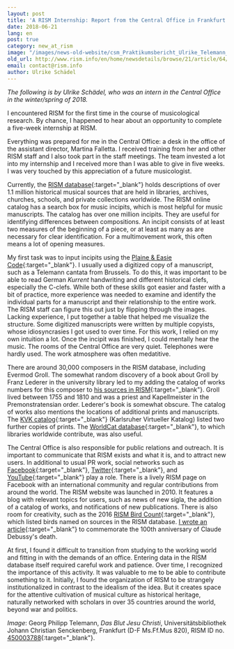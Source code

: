 ```yaml
---
layout: post
title: 'A RISM Internship: Report from the Central Office in Frankfurt'
date: 2018-06-21
lang: en
post: true
category: new_at_rism
image: "/images/news-old-website/csm_Praktikumsbericht_Ulrike_Telemann_Ms.Ff.Mus.820_ae134884a4.png"
old_url: http://www.rism.info/en/home/newsdetails/browse/21/article/64/a-rism-internship-report-from-the-central-office-in-frankfurt.html
email: contact@rism.info
author: Ulrike Schädel
---
```


_The following is by Ulrike Schädel, who was an intern in the Central Office in the winter/spring of 2018._

I encountered RISM for the first time in the course of musicological research. By chance, I happened to hear about an opportunity to complete a five-week internship at RISM.

Everything was prepared for me in the Central Office: a desk in the office of the assistant director, Martina Falletta. I received training from her and other RISM staff and I also took part in the staff meetings. The team invested a lot into my internship and I received more than I was able to give in five weeks. I was very touched by this appreciation of a future musicologist.

Currently, the [RISM database](https://opac.rism.info/){:target="_blank"} holds descriptions of over 1.1 million historical musical sources that are held in libraries, archives, churches, schools, and private collections worldwide. The RISM online catalog has a search box for music incipits, which is most helpful for music manuscripts. The catalog has over one million incipits. They are useful for identifying differences between compositions. An incipit consists of at least two measures of the beginning of a piece, or at least as many as are necessary for clear identification. For a multimovement work, this often means a lot of opening measures.

My first task was to input incipits using the [Plaine & Easie Code](http://www.iaml.info/plaine-easie-code){:target="_blank"}. I usually used a digitized copy of a manuscript, such as a Telemann cantata from Brussels. To do this, it was important to be able to read German _Kurrent_ handwriting and different historical clefs, especially the C-clefs. While both of these skills got easier and faster with a bit of practice, more experience was needed to examine and identify the individual parts for a manuscript and their relationship to the entire work. The RISM staff can figure this out just by flipping through the images. Lacking experience, I put together a table that helped me visualize the structure. Some digitized manuscripts were written by multiple copyists, whose idiosyncrasies I got used to over time. For this work, I relied on my own intuition a lot. Once the incipit was finished, I could mentally hear the music. The rooms of the Central Office are very quiet. Telephones were hardly used. The work atmosphere was often medatitive.

There are around 30,000 composers in the RISM database, including Evermod Groll. The somewhat random discovery of a book about Groll by Franz Lederer in the university library led to my adding the catalog of works numbers for this composer to [his sources in RISM](https://opac.rism.info/search?View=rism&q=118542397&Language=en){:target="_blank"}. Groll lived between 1755 and 1810 and was a priest and Kapellmeister in the Premonstratensian order. Lederer's book is somewhat obscure. The catalog of works also mentions the locations of additional prints and manuscripts. The [KVK catalog](https://kvk.bibliothek.kit.edu/){:target="_blank"} (Karlsruher Virtueller Katalog) listed two further copies of prints. The [WorldCat database](http://www.worldcat.org/){:target="_blank"}, to which libraries worldwide contribute, was also useful.

The Central Office is also responsible for public relations and outreach. It is important to communicate that RISM exists and what it is, and to attract new users. In additional to usual PR work, social networks such as [Facebook](https://www.facebook.com/pages/RISM-R%C3%A9pertoire-International-des-Sources-Musicales/103775449663308){:target="_blank"}, [Twitter](https://twitter.com/RISM_music){:target="_blank"}, and [YouTube](https://www.youtube.com/channel/UCWLRkiqVuq8BrYbCArubi_w){:target="_blank"} play a role. There is a lively RISM page on Facebook with an international community and regular contributions from around the world. The RISM website was launched in 2010. It features a blog with relevant topics for users, such as news of new sigla, the addition of a catalog of works, and notifications of new publications. There is also room for creativity, such as the 2016 [RISM Bird Count](/in_the_news/2016/02/15/the-2016-rism-bird-count.html){:target="_blank"}, which listed birds named on sources in the RISM database. [I wrote an article](/events/2018/03/22/100th-anniversary-of-claude-debussys-death.html){:target="_blank"} to commemorate the 100th anniversary of Claude Debussy's death.

At first, I found it difficult to transition from studying to the working world and fitting in with the demands of an office. Entering data in the RISM database itself required careful work and patience. Over time, I recognized the importance of this activity. It was valuable to me to be able to contribute something to it. Initially, I found the organization of RISM to be strangely institutionalized in contrast to the idealism of the idea. But it creates space for the attentive cultivation of musical culture as historical heritage, naturally networked with scholars in over 35 countries around the world, beyond war and politics.


_Image_: Georg Philipp Telemann, _Das Blut Jesu Christi_, Universitätsbibliothek Johann Christian Senckenberg, Frankfurt (D-F Ms.Ff.Mus 820), RISM ID no. [450003788](https://opac.rism.info/search?id=450003788&Language=en){:target="_blank"}.
